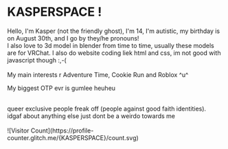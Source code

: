 <h1>KASPERSPACE ! </h1>
Hello, I'm Kasper (not the friendly ghost), I'm 14, I'm autistic, my birthday is on August 30th, and I go by they/he pronouns!
</br> 
I also love to 3d model in blender from time to time, usually these models are for VRChat. I also do website coding liek html and css, im not good with javascript though :,-( 
</br></br> 
My main interests r Adventure Time, Cookie Run and Roblox ^u^ 


My biggest OTP evr is gumlee heuheu 

</br> 
queer exclusive people freak off
(people against good faith identities). 
</br>
idgaf about anything else just dont be a weirdo towards me
</br></br>
![Visitor Count](https://profile-counter.glitch.me/{KASPERSPACE}/count.svg)</h3>

</p>
